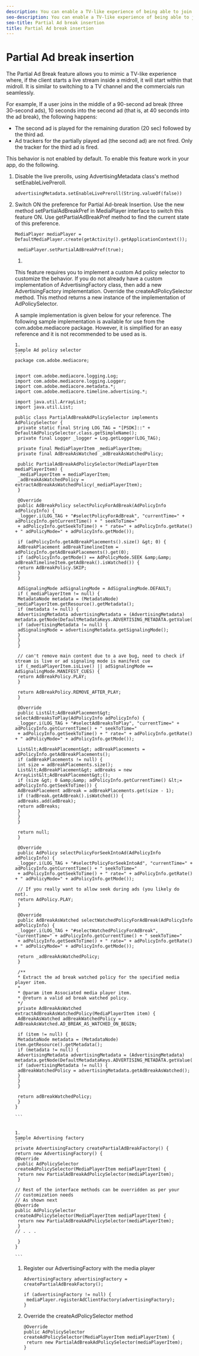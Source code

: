```yaml
---
description: You can enable a TV-like experience of being able to join in the middle of an ad, in live streams.
seo-description: You can enable a TV-like experience of being able to join in the middle of an ad, in live streams.
seo-title: Partial Ad break insertion
title: Partial Ad break insertion
---
```


# Partial Ad break insertion

The Partial Ad Break feature allows you to mimic a TV-like experience where, if the client starts a live stream inside a midroll, it will start within that midroll. It is similar to switching to a TV channel and the commercials run seamlessly.

For example, If a user joins in the middle of a 90-second ad break (three 30-second ads), 10 seconds into the second ad (that is, at 40 seconds into the ad break), the following happens:
* The second ad is played for the remaining duration (20 sec) followed by the third ad.
* Ad trackers for the partially played ad (the second ad) are not fired. Only the tracker for the third ad is fired.

This behavior is not enabled by default. To enable this feature work in your app, do the following.
1. Disable the live prerolls, using AdvertisingMetadata class's method setEnableLivePreroll.
   ```
   advertisingMetadata.setEnableLivePreroll(String.valueOf(false))
   ```
   
1. Switch ON the preference for Partial Ad-break Insertion. Use the new method setPartialAdBreakPref in MediaPlayer interface to switch this feature ON. Use getPartialAdBreakPref method to find the current state of this preference.
   ```
   MediaPlayer mediaPlayer = DefaultMediaPlayer.create(getActivity().getApplicationContext()); 
    
    mediaPlayer.setPartialAdBreakPref(true); 
   
   ```
   
   1.
   This feature requires you to implement a custom Ad policy selector to customize the behavior. If you do not already have a custom implementation of AdvertisingFactory class, then add a new AdvertisingFactory implementation. Override the createAdPolicySelector method. This method returns a new instance of the implementation of AdPolicySelector.
   
   A sample implementation is given below for your reference. The following sample implementation is available for use from the com.adobe.mediacore package. However, it is simplified for an easy reference and it is not recommended to be used as is.
   
       1.
       Sample Ad policy selector
       ```
       package com.adobe.mediacore; 
        
        
       import com.adobe.mediacore.logging.Log; 
       import com.adobe.mediacore.logging.Logger; 
       import com.adobe.mediacore.metadata.*; 
       import com.adobe.mediacore.timeline.advertising.*; 
        
       import java.util.ArrayList; 
       import java.util.List; 
        
       public class PartialAdBreakAdPolicySelector implements AdPolicySelector { 
        private static final String LOG_TAG = "[PSDK]::" + DefaultAdPolicySelector.class.getSimpleName(); 
        private final Logger _logger = Log.getLogger(LOG_TAG); 
        
        private final MediaPlayerItem _mediaPlayerItem; 
        private final AdBreakAsWatched _adBreakAsWatchedPolicy; 
        
        public PartialAdBreakAdPolicySelector(MediaPlayerItem mediaPlayerItem) { 
        _mediaPlayerItem = mediaPlayerItem; 
        _adBreakAsWatchedPolicy = extractAdBreakAsWatchedPolicy(_mediaPlayerItem); 
        } 
        
        @Override 
        public AdBreakPolicy selectPolicyForAdBreak(AdPolicyInfo adPolicyInfo) { 
        _logger.i(LOG_TAG + "#selectPolicyForAdBreak", "currentTime=" + adPolicyInfo.getCurrentTime() + " seekToTime=" 
        + adPolicyInfo.getSeekToTime() + " rate=" + adPolicyInfo.getRate() + " adPolicyMode=" + adPolicyInfo.getMode()); 
        
        if (adPolicyInfo.getAdBreakPlacements().size() &gt; 0) { 
        AdBreakPlacement adBreakTimelineItem = adPolicyInfo.getAdBreakPlacements().get(0); 
        if (adPolicyInfo.getMode() == AdPolicyMode.SEEK &amp;&amp; adBreakTimelineItem.getAdBreak().isWatched()) { 
        return AdBreakPolicy.SKIP; 
        } 
        } 
        
        AdSignalingMode adSignalingMode = AdSignalingMode.DEFAULT; 
        if (_mediaPlayerItem != null) { 
        MetadataNode metadata = (MetadataNode) _mediaPlayerItem.getResource().getMetadata(); 
        if (metadata != null) { 
        AdvertisingMetadata advertisingMetadata = (AdvertisingMetadata) metadata.getNode(DefaultMetadataKeys.ADVERTISING_METADATA.getValue()); 
        if (advertisingMetadata != null) { 
        adSignalingMode = advertisingMetadata.getSignalingMode(); 
        } 
        } 
        } 
        
        // can't remove main content due to a ave bug, need to check if stream is live or ad signaling mode is manifest cue 
        if (_mediaPlayerItem.isLive() || adSignalingMode == AdSignalingMode.MANIFEST_CUES) { 
        return AdBreakPolicy.PLAY; 
        } 
        
        return AdBreakPolicy.REMOVE_AFTER_PLAY; 
        } 
        
        @Override 
        public List&lt;AdBreakPlacement&gt; selectAdBreaksToPlay(AdPolicyInfo adPolicyInfo) { 
        _logger.i(LOG_TAG + "#selectAdBreaksToPlay", "currentTime=" + adPolicyInfo.getCurrentTime() + " seekToTime=" 
        + adPolicyInfo.getSeekToTime() + " rate=" + adPolicyInfo.getRate() + " adPolicyMode=" + adPolicyInfo.getMode()); 
        
        List&lt;AdBreakPlacement&gt; adBreakPlacements = adPolicyInfo.getAdBreakPlacements(); 
        if (adBreakPlacements != null) { 
        int size = adBreakPlacements.size(); 
        List&lt;AdBreakPlacement&gt; adBreaks = new ArrayList&lt;AdBreakPlacement&gt;(); 
        if (size &gt; 0 &amp;&amp; adPolicyInfo.getCurrentTime() &lt;= adPolicyInfo.getSeekToTime()) { 
        AdBreakPlacement adBreak = adBreakPlacements.get(size - 1); 
        if (!adBreak.getAdBreak().isWatched()) { 
        adBreaks.add(adBreak); 
        return adBreaks; 
        } 
        } 
        } 
        
        return null; 
        } 
        
        @Override 
        public AdPolicy selectPolicyForSeekIntoAd(AdPolicyInfo adPolicyInfo) { 
        _logger.i(LOG_TAG + "#selectPolicyForSeekIntoAd", "currentTime=" + adPolicyInfo.getCurrentTime() + " seekToTime=" 
        + adPolicyInfo.getSeekToTime() + " rate=" + adPolicyInfo.getRate() + " adPolicyMode=" + adPolicyInfo.getMode()); 
        
        // If you really want to allow seek during ads (you likely do not). 
        return AdPolicy.PLAY; 
        } 
        
        @Override 
        public AdBreakAsWatched selectWatchedPolicyForAdBreak(AdPolicyInfo adPolicyInfo) { 
        _logger.i(LOG_TAG + "#selectWatchedPolicyForAdBreak", "currentTime=" + adPolicyInfo.getCurrentTime() + " seekToTime=" 
        + adPolicyInfo.getSeekToTime() + " rate=" + adPolicyInfo.getRate() + " adPolicyMode=" + adPolicyInfo.getMode()); 
        
        return _adBreakAsWatchedPolicy; 
        } 
        
        /** 
        * Extract the ad break watched policy for the specified media player item. 
        * 
        * @param item Associated media player item. 
        * @return a valid ad break watched policy. 
        */ 
        private AdBreakAsWatched extractAdBreakAsWatchedPolicy(MediaPlayerItem item) { 
        AdBreakAsWatched adBreakWatchedPolicy = AdBreakAsWatched.AD_BREAK_AS_WATCHED_ON_BEGIN; 
        
        if (item != null) { 
        MetadataNode metadata = (MetadataNode) item.getResource().getMetadata(); 
        if (metadata != null) { 
        AdvertisingMetadata advertisingMetadata = (AdvertisingMetadata) metadata.getNode(DefaultMetadataKeys.ADVERTISING_METADATA.getValue()); 
        if (advertisingMetadata != null) { 
        adBreakWatchedPolicy = advertisingMetadata.getAdBreakAsWatched(); 
        } 
        } 
        } 
        
        return adBreakWatchedPolicy; 
        } 
       } 
       
       ```
       
       
       1.
       Sample Advertising factory
       ```
       private AdvertisingFactory createPartialAdBreakFactory() { 
       return new AdvertisingFactory() { 
       @Override 
        public AdPolicySelector 
       createAdPolicySelector(MediaPlayerItem mediaPlayerItem) { 
        return new PartialAdBreakAdPolicySelector(mediaPlayerItem); 
        } 
        
       // Rest of the interface methods can be overridden as per your 
       // customization needs 
       // As shown next 
       @Override 
       public AdPolicySelector 
       createAdPolicySelector(MediaPlayerItem mediaPlayerItem) { 
        return new PartialAdBreakAdPolicySelector(mediaPlayerItem); 
        } 
       // . . . 
        
        } 
       } 
       
       ```
       
       
    1. Register our AdvertisingFactory with the media player
       ```
       AdvertisingFactory advertisingFactory = createPartialAdBreakFactory(); 
        
       if (advertisingFactory != null) { 
        mediaPlayer.registerAdClientFactory(advertisingFactory); 
       } 
       
       ```
       
    1. Override the createAdPolicySelector method
       ```
       @Override 
       public AdPolicySelector 
       createAdPolicySelector(MediaPlayerItem mediaPlayerItem) { 
        return new PartialAdBreakAdPolicySelector(mediaPlayerItem); 
       } 
       
       ```
       
   

